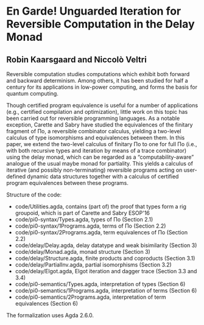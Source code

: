 # En Garde! Unguarded Iteration for Reversible Computation in the Delay Monad

## Robin Kaarsgaard and Niccolò Veltri

Reversible computation studies computations which exhibit both forward
and backward determinism. Among others, it has been studied for half a
century for its applications in low-power computing, and forms the
basis for quantum computing.

Though certified program equivalence is useful for a number of
applications (e.g., certified compilation and optimization), little
work on this topic has been carried out for reversible programming
languages. As a notable exception, Carette and Sabry have studied the
equivalences of the finitary fragment of Πo, a reversible combinator
calculus, yielding a two-level calculus of type isomorphisms and
equivalences between them. In this paper, we extend the two-level
calculus of finitary Πo to one for full Πo (i.e., with both recursive
types and iteration by means of a trace combinator) using the delay
monad, which can be regarded as a “computability-aware” analogue of
the usual maybe monad for partiality. This yields a calculus of
iterative (and possibly non-terminating) reversible programs acting on
user-defined dynamic data structures together with a calculus of
certified program equivalences between these programs.

Structure of the code:
- code/Utilities.agda, contains (part of) the proof that types form a
rig groupoid, which is part of Carette and Sabry ESOP'16
- code/pi0-syntax/Types.agda, types of Πo (Section 2.1)
- code/pi0-syntax/1Programs.agda, terms of Πo (Section 2.2)
- code/pi0-syntax/2Programs.agda, term equivalences of Πo
(Section 2.2)
- code/delay/Delay.agda, delay datatype and weak bisimilarity (Section
  3) 
- code/delay/Monad.agda, monad structure (Section 3) 
- code/delay/Structure.agda, finite products and coproducts
(Section 3.1)
- code/delay/PartialInv.agda, partial isomorphisms (Section 3.2)
- code/delay/Elgot.agda, Elgot iteration and dagger trace (Section 3.3
and 3.4)
- code/pi0-semantics/Types.agda, interpretation of types (Section 6) 
- code/pi0-semantics/1Programs.agda, interpretation of terms
  (Section 6) 
- code/pi0-semantics/2Programs.agda, interpretation of term
equivalences (Section 6)

The formalization uses Agda 2.6.0.
